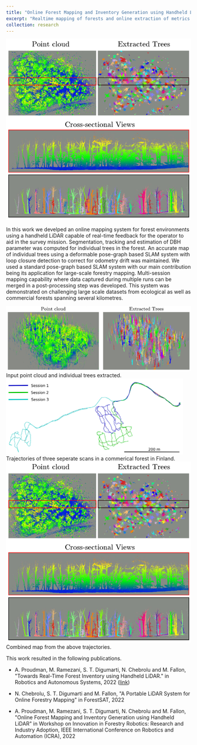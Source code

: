 ```yaml
---
title: "Online Forest Mapping and Inventory Generation using Handheld LiDAR"
excerpt: "Realtime mapping of forests and online extraction of metrics from handheld LiDAR.<br/> <img src='/images/online-forestry.png'>"
collection: research
---
```


<img src='/images/online-forestry.png'>

In this work we develped an online mapping system for forest environments using a handheld LiDAR capable of real-time feedback for the operator to aid in the survey mission. Segmentation, tracking and estimation of DBH parameter was computed for individual trees in the forest. An accurate map of individual trees using a deformable pose-graph based SLAM system with loop closure detection to correct for odometry drift was maintained. We used a standard pose-graph based SLAM system with our main contribution being its application for large-scale forestry mapping. Multi-session mapping capability where data captured
during multiple runs can be merged in a post-processing step was developed. This system was demonstrated on challenging large scale datasets from ecological as well as commercial forests spanning several kilometres.

<img src='/images/trees-extracted.png'>
Input point cloud and individual trees extracted.

<img src='/images/finland-traj.png'>
Trajectories of three seperate scans in a commerical forest in Finland.

<img src='/images/online-forestry.png'>
Combined map from the above trajectories.

This work resulted in the following publications.  
- A. Proudman, M. Ramezani, S. T. Digumarti, N. Chebrolu and M. Fallon, "Towards Real-Time Forest Inventory using Handheld LiDAR." in Robotics and Autonomous Systems, 2022 ([link](https://www.sciencedirect.com/science/article/pii/S0921889022001397))

- N. Chebrolu, S. T. Digumarti and M. Fallon, "A Portable LiDAR System for Online Forestry Mapping" in ForestSAT, 2022

- A. Proudman, M. Ramezani, S. T. Digumarti, N. Chebrolu and M. Fallon, "Online Forest Mapping and Inventory Generation using Handheld LiDAR" in Workshop on Innovation in Forestry Robotics: Research and Industry Adoption, IEEE International
Conference on Robotics and Automation (ICRA), 2022